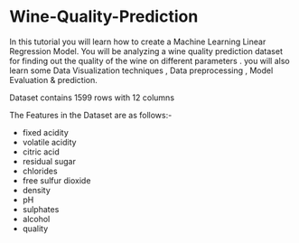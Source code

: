 # Wine-Quality-Prediction
In this tutorial you will learn how to create a Machine Learning Linear Regression Model. You will be analyzing a wine quality prediction dataset for finding out the quality of the wine on different parameters . you will also learn some Data Visualization techniques , Data preprocessing , Model Evaluation & prediction.

Dataset contains 1599 rows with 12 columns 

The Features in the Dataset are as follows:-
- fixed acidity
- volatile acidity
- citric acid
- residual sugar
- chlorides
- free sulfur dioxide
- density
- pH
- sulphates
- alcohol
- quality

